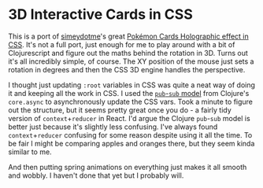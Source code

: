 # 3D Interactive Cards in CSS

This is a port of [simeydotme](https://github.com/simeydotme)'s great [Pokémon Cards Holographic effect in CSS](https://github.com/simeydotme/pokemon-cards-css). It's not a full port, just enough for me to play around with a bit of Clojurescript and figure out the maths behind the rotation in 3D. Turns out it's all incredibly simple, of course. The XY position of the mouse just sets a rotation in degrees and then the CSS 3D engine handles the perspective.

I thought just updating `:root` variables in CSS was quite a neat way of doing it and keeping all the work in CSS. I used the [`pub`-`sub` model](https://github.com/clojure/core.async/wiki/Pub-Sub) from Clojure's `core.async` to asynchronously update the CSS vars. Took a minute to figure out the structure, but it seems pretty great once you do - a fairly tidy version of `context`+`reducer` in React. I'd argue the Clojure `pub`-`sub` model is better just because it's slightly less confusing. I've always found `context`+`reducer` confusing for some reason despite using it all the time. To be fair I might be comparing apples and oranges there, but they seem kinda similar to me.

And then putting spring animations on everything just makes it all smooth and wobbly. I haven't done that yet but I probably will.
